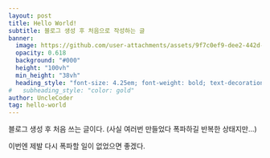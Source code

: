 ```yaml
---
layout: post
title: Hello World!
subtitle: 블로그 생성 후 처음으로 작성하는 글
banner:
  image: https://github.com/user-attachments/assets/9f7c0ef9-dee2-442d-9dac-cfd55f2f1c39
  opacity: 0.618
  background: "#000"
  height: "100vh"
  min_height: "38vh"
  heading_style: "font-size: 4.25em; font-weight: bold; text-decoration: underline"
#   subheading_style: "color: gold"
author: UncleCoder
tag: hello-world
---
```


블로그 생성 후 처음 쓰는 글이다. (사실 여러번 만들었다 폭파하길 반복한 상태지만...)

이번엔 제발 다시 폭파할 일이 없었으면 좋겠다.